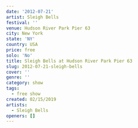 ```yaml
---
date: '2012-07-21'
artist: Sleigh Bells
festival: ''
venue: Hudson River Park Pier 63
city: New York
state: 'NY'
country: USA
price: free
solo: 'No'
title: Sleigh Bells at Hudson River Park Pier 63
slug: 2012-07-21-sleigh-bells
cover: ''
genre: ''
category: show
tags:
  - free show
created: 02/15/2019
artists:
  - Sleigh Bells
openers: []
---
```

